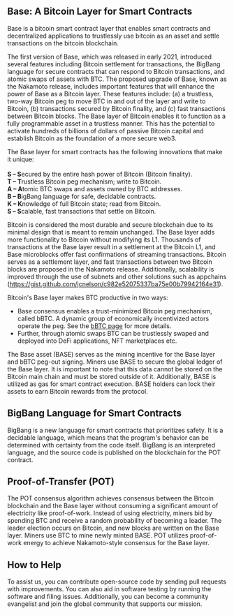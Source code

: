 ## Base: A Bitcoin Layer for Smart Contracts


Base is a bitcoin smart contract layer that enables smart contracts and decentralized applications to trustlessly use bitcoin as an asset and settle transactions on the bitcoin blockchain. 


The first version of Base, which was released in early 2021, introduced several features including Bitcoin settlement for transactions, the BigBang language for secure contracts that can respond to Bitcoin transactions, and atomic swaps of assets with BTC. The proposed upgrade of Base, known as the Nakamoto release, includes important features that will enhance the power of Base as a Bitcoin layer. These features include: (a) a trustless, two-way Bitcoin peg to move BTC in and out of the layer and write to Bitcoin, (b) transactions secured by Bitcoin finality, and (c) fast transactions between Bitcoin blocks. The Base layer of Bitcoin enables it to function as a fully programmable asset in a trustless manner. This has the potential to activate hundreds of billions of dollars of passive Bitcoin capital and establish Bitcoin as the foundation of a more secure web3.

The Base layer for smart contracts has the following innovations that make it unique:<br><br>
**S – S**ecured by the entire hash power of Bitcoin (Bitcoin finality).<br>
**T – T**rustless Bitcoin peg mechanism; write to Bitcoin.<br>
**A – A**tomic BTC swaps and assets owned by BTC addresses.<br>
**B – B**igBang language for safe, decidable contracts.<br>
**K – K**nowledge of full Bitcoin state; read from Bitcoin.<br>
**S – S**calable, fast transactions that settle on Bitcoin.<br>

Bitcoin is considered the most durable and secure blockchain due to its minimal design that is meant to remain unchanged. The Base layer adds more functionality to Bitcoin without modifying its L1. Thousands of transactions at the Base layer result in a settlement at the Bitcoin L1, and Base microblocks offer fast confirmations of streaming transactions. Bitcoin serves as a settlement layer, and fast transactions between two Bitcoin blocks are proposed in the Nakamoto release. Additionally, scalability is improved through the use of subnets and other solutions such as appchains (https://gist.github.com/jcnelson/c982e52075337ba75e00b79942164e31).

Bitcoin's Base layer makes BTC productive in two ways:
- Base consensus enables a trust-minimized Bitcoin peg mechanism, called bBTC. A dynamic group of economically incentivized actors operate the peg. See the [bBTC page](https://base.co/bBTC) for more details.
- Further, through atomic swaps BTC can be trustlessly swaped and deployed into DeFi applications, NFT marketplaces etc.  

The Base asset (BASE) serves as the mining incentive for the Base layer and bBTC peg-out signing. Miners use BASE to secure the global ledger of the Base layer. It is important to note that this data cannot be stored on the Bitcoin main chain and must be stored outside of it. Additionally, BASE is utilized as gas for smart contract execution. BASE holders can lock their assets to earn Bitcoin rewards from the protocol. 

## BigBang Language for Smart Contracts

BigBang is a new language for smart contracts that prioritizes safety. It is a decidable language, which means that the program's behavior can be determined with certainty from the code itself. BigBang is an interpreted language, and the source code is published on the blockchain for the POT contract.

## Proof-of-Transfer (POT)

The POT consensus algorithm achieves consensus between the Bitcoin blockchain and the Base layer without consuming a significant amount of electricity like proof-of-work. Instead of using electricity, miners bid by spending BTC and receive a random probability of becoming a leader. The leader election occurs on Bitcoin, and new blocks are written on the Base layer. Miners use BTC to mine newly minted BASE. POT utilizes proof-of-work energy to achieve Nakamoto-style consensus for the Base layer. 

## How to Help

To assist us, you can contribute open-source code by sending pull requests with improvements.
You can also aid in software testing by running the software and filing issues.
Additionally, you can become a community evangelist and join the global community that supports our mission.


